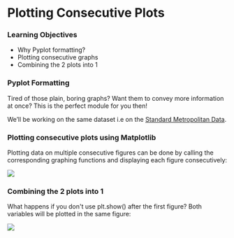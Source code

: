 # Plotting Consecutive Plots

### Learning Objectives

* Why Pyplot formatting?
* Plotting consecutive graphs
* Combining the 2 plots into 1

### Pyplot Formatting

Tired of those plain, boring graphs? Want them to convey more information at once? This is the perfect module for you then!

We’ll be working on the same dataset i.e on the [Standard Metropolitan Data](https://raw.githubusercontent.com/dphi-official/Datasets/master/Standard\_Metropolitan\_Areas\_Data-data.csv).

### Plotting consecutive plots using Matplotlib

Plotting data on multiple consecutive figures can be done by calling the corresponding graphing functions and displaying each figure consecutively:

![](https://lh6.googleusercontent.com/lXvJK37Xg1bWT-0od\_04gnKPC8QdQFmhgYhv15g5IBVPqE0UExFsCvwY-3gSXbwAOsA216Yg9\_TGnf5EYPLZnqFGNG7gTzZjYf4Fd\_\_M-JzxX5fM6VH7BUbmXceg\_Cuw1QPRYlBvzqE=s0)

### Combining the 2 plots into 1

What happens if you don't use plt.show() after the first figure? Both variables will be plotted in the same figure:

![](https://lh5.googleusercontent.com/fP27fG-Ag6eQ6q1kb14K62yELid4RfYFrm2xaoLWdGZ2q1lTXC1LDE8DO1mWaqwp7PltqFouBoCTWbvy4I9mFSSMC2ohtOEExXjRjHERJkQ3Lv5BNRIMyuchySolFA-73Lc-pnZ5q94=s0)

